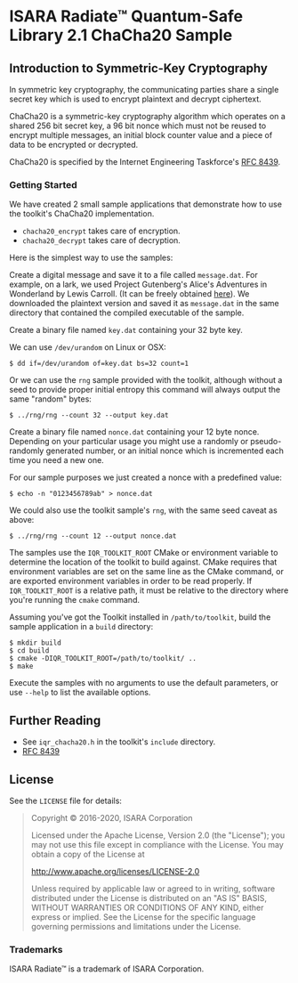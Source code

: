# ISARA Radiate™ Quantum-Safe Library 2.1 ChaCha20 Sample

## Introduction to Symmetric-Key Cryptography

In symmetric key cryptography, the communicating parties share a single secret
key which is used to encrypt plaintext and decrypt ciphertext.

ChaCha20 is a symmetric-key cryptography algorithm which operates on a shared
256 bit secret key, a 96 bit nonce which must not be reused to encrypt multiple
messages, an initial block counter value and a piece of data to be encrypted or
decrypted.

ChaCha20 is specified by the Internet Engineering Taskforce's
[RFC 8439](https://tools.ietf.org/html/rfc8439).

### Getting Started

We have created 2 small sample applications that demonstrate how to use the
toolkit's ChaCha20 implementation.

* `chacha20_encrypt` takes care of encryption.
* `chacha20_decrypt` takes care of decryption.

Here is the simplest way to use the samples:

Create a digital message and save it to a file called `message.dat`. For
example, on a lark, we used Project Gutenberg's Alice's Adventures in
Wonderland by Lewis Carroll. (It can be freely obtained
[here](http://www.gutenberg.org/ebooks/11.txt.utf-8)).
We downloaded the plaintext version and saved it as `message.dat` in the same
directory that contained the compiled executable of the sample.

Create a binary file named `key.dat` containing your 32 byte key.

We can use `/dev/urandom` on Linux or OSX:

```
$ dd if=/dev/urandom of=key.dat bs=32 count=1
```

Or we can use the `rng` sample provided with the toolkit, although without
a seed to provide proper initial entropy this command will always output the
same "random" bytes:

```
$ ../rng/rng --count 32 --output key.dat
```

Create a binary file named `nonce.dat` containing your 12 byte nonce. Depending
on your particular usage you might use a randomly or pseudo-randomly generated
number, or an initial nonce which is incremented each time you need a new one.

For our sample purposes we just created a nonce with a predefined value:

```
$ echo -n "0123456789ab" > nonce.dat
```

We could also use the toolkit sample's `rng`, with the same seed caveat as
above:

```
$ ../rng/rng --count 12 --output nonce.dat
```

The samples use the `IQR_TOOLKIT_ROOT` CMake or environment variable to
determine the location of the toolkit to build against. CMake requires that
environment variables are set on the same line as the CMake command, or are
exported environment variables in order to be read properly. If
`IQR_TOOLKIT_ROOT` is a relative path, it must be relative to the directory
where you're running the `cmake` command.

Assuming you've got the Toolkit installed in `/path/to/toolkit`, build the
sample application in a `build` directory:

```
$ mkdir build
$ cd build
$ cmake -DIQR_TOOLKIT_ROOT=/path/to/toolkit/ ..
$ make
```

Execute the samples with no arguments to use the default parameters, or use
`--help` to list the available options.

## Further Reading

* See `iqr_chacha20.h` in the toolkit's `include` directory.
* [RFC 8439](https://tools.ietf.org/html/rfc8439)

## License

See the `LICENSE` file for details:

> Copyright © 2016-2020, ISARA Corporation
> 
> Licensed under the Apache License, Version 2.0 (the "License");
> you may not use this file except in compliance with the License.
> You may obtain a copy of the License at
> 
> http://www.apache.org/licenses/LICENSE-2.0
> 
> Unless required by applicable law or agreed to in writing, software
> distributed under the License is distributed on an "AS IS" BASIS,
> WITHOUT WARRANTIES OR CONDITIONS OF ANY KIND, either express or implied.
> See the License for the specific language governing permissions and
> limitations under the License.

### Trademarks

ISARA Radiate™ is a trademark of ISARA Corporation.
